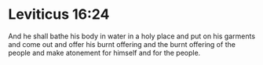 # Leviticus 16:24

And he shall bathe his body in water in a holy place and put on his garments and come out and offer his burnt offering and the burnt offering of the people and make atonement for himself and for the people.
